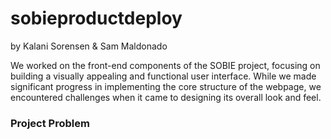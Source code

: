 # sobieproductdeploy
by Kalani Sorensen & Sam Maldonado 

We worked on the front-end components of the SOBIE project, focusing on building a visually appealing and functional user interface. While we made significant progress in implementing the core structure of the webpage, we encountered challenges when it came to designing its overall look and feel.
### Project Problem

